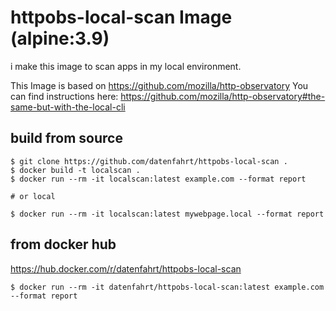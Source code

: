 # httpobs-local-scan Image (alpine:3.9)

i make this image to scan apps in my local environment.

This Image is based on  https://github.com/mozilla/http-observatory 
You can find instructions here: https://github.com/mozilla/http-observatory#the-same-but-with-the-local-cli


## build from source

```
$ git clone https://github.com/datenfahrt/httpobs-local-scan .
$ docker build -t localscan .
$ docker run --rm -it localscan:latest example.com --format report

# or local

$ docker run --rm -it localscan:latest mywebpage.local --format report

```

## from docker hub

https://hub.docker.com/r/datenfahrt/httpobs-local-scan

```
$ docker run --rm -it datenfahrt/httpobs-local-scan:latest example.com --format report
```
